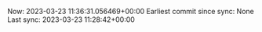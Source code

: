 Now: 2023-03-23 11:36:31.056469+00:00 Earliest commit since sync: None Last sync: 2023-03-23 11:28:42+00:00
